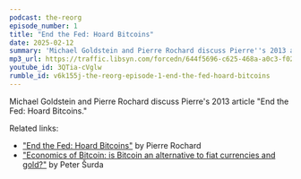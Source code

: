 ```yaml
---
podcast: the-reorg
episode_number: 1
title: "End the Fed: Hoard Bitcoins"
date: 2025-02-12
summary: 'Michael Goldstein and Pierre Rochard discuss Pierre''s 2013 article "End the Fed: Hoard Bitcoins"'
mp3_url: https://traffic.libsyn.com/forcedn/644f5696-c625-468a-a0c3-f02493f7b768/thereorg-ep001-end-the-fed-hoard-bitcoins.mp3
youtube_id: 3QTia-cVglw
rumble_id: v6k155j-the-reorg-episode-1-end-the-fed-hoard-bitcoins
---
```


Michael Goldstein and Pierre Rochard discuss Pierre's 2013 article "End the Fed: Hoard Bitcoins."

Related links:

- ["End the Fed: Hoard Bitcoins"](/mempool/end-the-fed-hoard-bitcoins/) by Pierre Rochard
- ["Economics of Bitcoin: is Bitcoin an alternative to fiat currencies and gold?"](/library/economics-of-bitcoin/) by Peter Šurda
